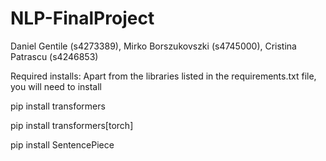 # NLP-FinalProject
 Daniel Gentile (s4273389), Mirko Borszukovszki (s4745000), Cristina Patrascu (s4246853)

Required installs:
Apart from the libraries listed in the requirements.txt file, you will need to install

pip install transformers

pip install transformers[torch]

pip install SentencePiece 

